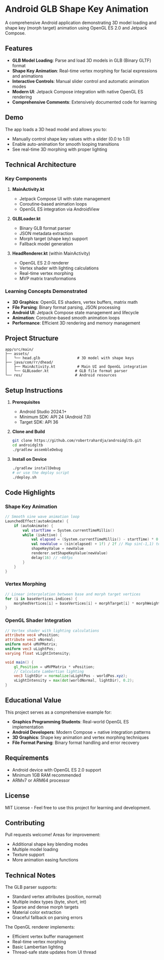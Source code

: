# Android GLB Shape Key Animation

A comprehensive Android application demonstrating 3D model loading and shape key (morph target) animation using OpenGL ES 2.0 and Jetpack Compose.

## Features

- **GLB Model Loading**: Parse and load 3D models in GLB (Binary GLTF) format
- **Shape Key Animation**: Real-time vertex morphing for facial expressions and animations
- **Interactive Controls**: Manual slider control and automatic animation modes
- **Modern UI**: Jetpack Compose integration with native OpenGL ES rendering
- **Comprehensive Comments**: Extensively documented code for learning

## Demo

The app loads a 3D head model and allows you to:
- Manually control shape key values with a slider (0.0 to 1.0)
- Enable auto-animation for smooth looping transitions
- See real-time 3D morphing with proper lighting

## Technical Architecture

### Key Components

1. **MainActivity.kt**
   - Jetpack Compose UI with state management
   - Coroutine-based animation loops
   - OpenGL ES integration via AndroidView

2. **GLBLoader.kt** 
   - Binary GLB format parser
   - JSON metadata extraction
   - Morph target (shape key) support
   - Fallback model generation

3. **HeadRenderer.kt** (within MainActivity)
   - OpenGL ES 2.0 renderer
   - Vertex shader with lighting calculations
   - Real-time vertex morphing
   - MVP matrix transformations

### Learning Concepts Demonstrated

- **3D Graphics**: OpenGL ES shaders, vertex buffers, matrix math
- **File Parsing**: Binary format parsing, JSON processing
- **Android UI**: Jetpack Compose state management and lifecycle
- **Animation**: Coroutine-based smooth animation loops
- **Performance**: Efficient 3D rendering and memory management

## Project Structure

```
app/src/main/
├── assets/
│   └── head.glb                 # 3D model with shape keys
├── java/com/rr/dhead/
│   ├── MainActivity.kt          # Main UI and OpenGL integration
│   └── GLBLoader.kt            # GLB file format parser
└── res/                        # Android resources
```

## Setup Instructions

1. **Prerequisites**
   - Android Studio 2024.1+
   - Minimum SDK: API 24 (Android 7.0)
   - Target SDK: API 36

2. **Clone and Build**
   ```bash
   git clone https://github.com/robertrahardja/androidgltb.git
   cd androidgltb
   ./gradlew assembleDebug
   ```

3. **Install on Device**
   ```bash
   ./gradlew installDebug
   # or use the deploy script
   ./deploy.sh
   ```

## Code Highlights

### Shape Key Animation
```kotlin
// Smooth sine wave animation loop
LaunchedEffect(autoAnimate) {
    if (autoAnimate) {
        val startTime = System.currentTimeMillis()
        while (isActive) {
            val elapsed = (System.currentTimeMillis() - startTime) * 0.002f
            val newValue = (sin(elapsed) + 1f) / 2f // Map sin(-1,1) to (0,1)
            shapeKeyValue = newValue
            renderer.setShapeKeyValue(newValue)
            delay(16) // ~60fps
        }
    }
}
```

### Vertex Morphing
```kotlin
// Linear interpolation between base and morph target vertices
for (i in baseVertices.indices) {
    morphedVertices[i] = baseVertices[i] + morphTarget[i] * morphWeight
}
```

### OpenGL Shader Integration
```glsl
// Vertex shader with lighting calculations
attribute vec4 vPosition;
attribute vec3 vNormal;
uniform mat4 uMVPMatrix;
uniform vec3 uLightPos;
varying float vLightIntensity;

void main() {
    gl_Position = uMVPMatrix * vPosition;
    // Calculate Lambertian lighting
    vec3 lightDir = normalize(uLightPos - worldPos.xyz);
    vLightIntensity = max(dot(worldNormal, lightDir), 0.2);
}
```

## Educational Value

This project serves as a comprehensive example for:

- **Graphics Programming Students**: Real-world OpenGL ES implementation
- **Android Developers**: Modern Compose + native integration patterns  
- **3D Graphics**: Shape key animation and vertex morphing techniques
- **File Format Parsing**: Binary format handling and error recovery

## Requirements

- Android device with OpenGL ES 2.0 support
- Minimum 1GB RAM recommended
- ARMv7 or ARM64 processor

## License

MIT License - Feel free to use this project for learning and development.

## Contributing

Pull requests welcome! Areas for improvement:
- Additional shape key blending modes
- Multiple model loading
- Texture support
- More animation easing functions

## Technical Notes

The GLB parser supports:
- Standard vertex attributes (position, normal)
- Multiple index types (byte, short, int)
- Sparse and dense morph targets
- Material color extraction
- Graceful fallback on parsing errors

The OpenGL renderer implements:
- Efficient vertex buffer management
- Real-time vertex morphing
- Basic Lambertian lighting
- Thread-safe state updates from UI thread
